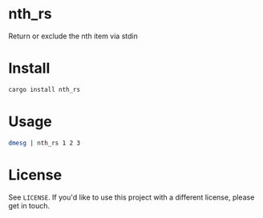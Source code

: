 # nth_rs
Return or exclude the nth item via stdin

# Install

```bash
cargo install nth_rs
```

# Usage

```bash
dmesg | nth_rs 1 2 3
```

# License
See `LICENSE`. If you'd like to use this project with a different license, please get in touch.

